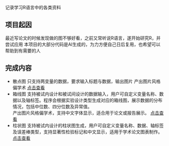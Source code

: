 记录学习R语言中的各类资料

## 项目起因
最近写论文的时候发现做的图不够好看，之前又常听说R语言，遂开始研究R，并尝试应用
本项目的大部分代码是AI生成的，为力方便自己日后复用，也希望可以帮助到有需要的人
## 完成内容
- 散点图
只支持两变量的数据，要求输入标题与数据，输出图片
产出图片风格偏学术
[点击查看](https://github.com/Chinaduanyun/R_Learning-Develop/tree/main/散点图)
- 箱线图
支持被试内设计和被试间设计的数据输入，用户可自定义变量名称、数据以及轴标签。程序会根据实验设计类型生成对应的箱线图，展示数据的分布情况，包括中位数、四分位数及异常值。  
产出图片风格偏学术，支持中文字体显示，适合用于论文或报告展示。  [点击查看](https://github.com/Chinaduanyun/R_Learning-Develop/tree/main/箱线图)  
- 柱状图
支持被试内设计的柱状图生成，用户可自定义变量名称、数据、轴标签及误差棒类型，支持显著性检验标记和中文显示，适用于学术论文图表制作。[点击查看](https://github.com/Chinaduanyun/R_Learning-Develop/tree/main柱状图)  